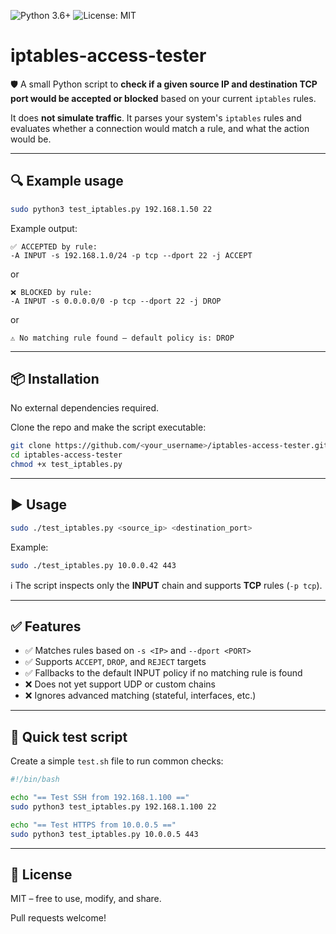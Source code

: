 ![Python 3.6+](https://img.shields.io/badge/python-3.6+-blue.svg)
![License: MIT](https://img.shields.io/badge/license-MIT-green.svg)

# iptables-access-tester

🛡️ A small Python script to **check if a given source IP and destination TCP port would be accepted or blocked** based on your current `iptables` rules.

It does **not simulate traffic**. It parses your system's `iptables` rules and evaluates whether a connection would match a rule, and what the action would be.

---

## 🔍 Example usage

```bash
sudo python3 test_iptables.py 192.168.1.50 22
```

Example output:

```
✅ ACCEPTED by rule:
-A INPUT -s 192.168.1.0/24 -p tcp --dport 22 -j ACCEPT
```

or

```
❌ BLOCKED by rule:
-A INPUT -s 0.0.0.0/0 -p tcp --dport 22 -j DROP
```

or

```
⚠️ No matching rule found — default policy is: DROP
```

---

## 📦 Installation

No external dependencies required.

Clone the repo and make the script executable:

```bash
git clone https://github.com/<your_username>/iptables-access-tester.git
cd iptables-access-tester
chmod +x test_iptables.py
```

---

## ▶️ Usage

```bash
sudo ./test_iptables.py <source_ip> <destination_port>
```

Example:

```bash
sudo ./test_iptables.py 10.0.0.42 443
```

ℹ️ The script inspects only the **INPUT** chain and supports **TCP** rules (`-p tcp`).

---

## ✅ Features

- ✅ Matches rules based on `-s <IP>` and `--dport <PORT>`
- ✅ Supports `ACCEPT`, `DROP`, and `REJECT` targets
- ✅ Fallbacks to the default INPUT policy if no matching rule is found
- ❌ Does not yet support UDP or custom chains
- ❌ Ignores advanced matching (stateful, interfaces, etc.)

---

## 🧪 Quick test script

Create a simple `test.sh` file to run common checks:

```bash
#!/bin/bash

echo "== Test SSH from 192.168.1.100 =="
sudo python3 test_iptables.py 192.168.1.100 22

echo "== Test HTTPS from 10.0.0.5 =="
sudo python3 test_iptables.py 10.0.0.5 443
```

---

## 📝 License

MIT – free to use, modify, and share.

Pull requests welcome!

